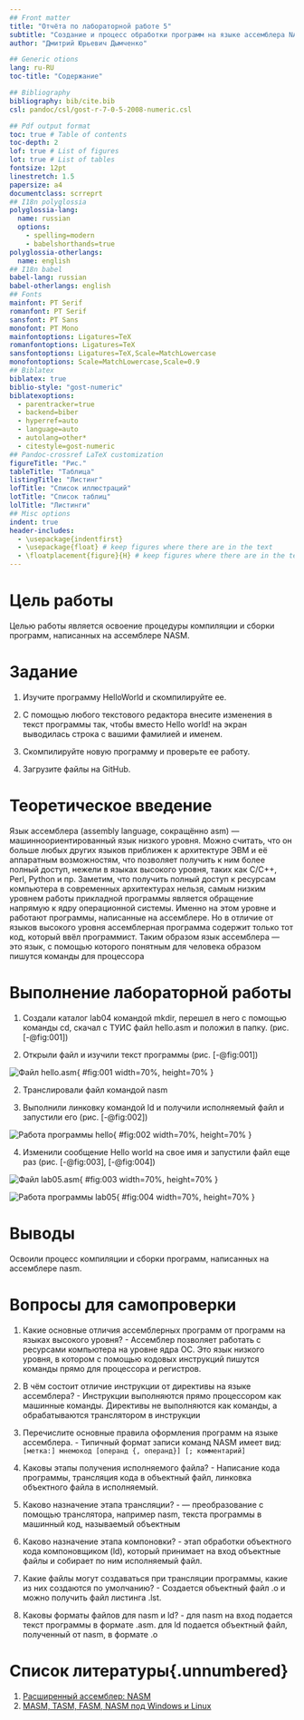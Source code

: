 ```yaml
---
## Front matter
title: "Отчёта по лабораторной работе 5"
subtitle: "Создание и процесс обработки программ на языке ассемблера NASM"
author: "Дмитрий Юрьевич Дымченко"

## Generic otions
lang: ru-RU
toc-title: "Содержание"

## Bibliography
bibliography: bib/cite.bib
csl: pandoc/csl/gost-r-7-0-5-2008-numeric.csl

## Pdf output format
toc: true # Table of contents
toc-depth: 2
lof: true # List of figures
lot: true # List of tables
fontsize: 12pt
linestretch: 1.5
papersize: a4
documentclass: scrreprt
## I18n polyglossia
polyglossia-lang:
  name: russian
  options:
	- spelling=modern
	- babelshorthands=true
polyglossia-otherlangs:
  name: english
## I18n babel
babel-lang: russian
babel-otherlangs: english
## Fonts
mainfont: PT Serif
romanfont: PT Serif
sansfont: PT Sans
monofont: PT Mono
mainfontoptions: Ligatures=TeX
romanfontoptions: Ligatures=TeX
sansfontoptions: Ligatures=TeX,Scale=MatchLowercase
monofontoptions: Scale=MatchLowercase,Scale=0.9
## Biblatex
biblatex: true
biblio-style: "gost-numeric"
biblatexoptions:
  - parentracker=true
  - backend=biber
  - hyperref=auto
  - language=auto
  - autolang=other*
  - citestyle=gost-numeric
## Pandoc-crossref LaTeX customization
figureTitle: "Рис."
tableTitle: "Таблица"
listingTitle: "Листинг"
lofTitle: "Список иллюстраций"
lotTitle: "Список таблиц"
lolTitle: "Листинги"
## Misc options
indent: true
header-includes:
  - \usepackage{indentfirst}
  - \usepackage{float} # keep figures where there are in the text
  - \floatplacement{figure}{H} # keep figures where there are in the text
---
```


# Цель работы

Целью работы является освоение процедуры компиляции и сборки программ, написанных на ассемблере NASM.

# Задание

1. Изучите программу HelloWorld и скомпилируйте ее.

2. С помощью любого текстового редактора внесите изменения в текст программы так, 
чтобы вместо Hello world! на экран выводилась строка с вашими фамилией и именем.

3. Скомпилируйте новую программу и проверьте ее работу.

4. Загрузите файлы на GitHub.

# Теоретическое введение

Язык ассемблера (assembly language, сокращённо asm) — машинноориентированный язык 
низкого уровня. Можно считать, что он больше любых других языков приближен к архитектуре ЭВМ 
и её аппаратным возможностям, что позволяет получить к ним более полный доступ, 
нежели в языках высокого уровня, таких как C/C++, Perl, Python и пр. 
Заметим, что получить полный доступ к ресурсам компьютера в современных архитектурах нельзя, 
самым низким уровнем работы прикладной программы является обращение напрямую к ядру
операционной системы. Именно на этом уровне и работают программы, написанные на ассемблере. 
Но в отличие от языков высокого уровня ассемблерная программа содержит только тот код, 
который ввёл программист. Таким образом язык ассемблера — это язык, с помощью которого понятным для человека
образом пишутся команды для процессора

# Выполнение лабораторной работы

1. Создали каталог lab04 командой mkdir,
перешел в него с помощью команды cd, 
скачал с ТУИС файл hello.asm и положил в папку. (рис. [-@fig:001])

2. Открыли файл и изучили текст программы (рис. [-@fig:001])

![Файл hello.asm](image/01.png){ #fig:001 width=70%, height=70% }

2. Транслировали файл командой nasm

3. Выполнили линковку командой ld и получили исполняемый файл и запустили его (рис. [-@fig:002])

![Работа программы hello](image/02.png){ #fig:002 width=70%, height=70% }

4. Изменили сообщение Hello world на свое имя и запустили файл еще раз (рис. [-@fig:003], [-@fig:004])

![Файл lab05.asm](image/03.png){ #fig:003 width=70%, height=70% }

![Работа программы lab05](image/04.png){ #fig:004 width=70%, height=70% }

# Выводы

Освоили процесс компиляции и сборки программ, написанных на ассемблере nasm.

# Вопросы для самопроверки

1. Какие основные отличия ассемблерных программ от программ на языках
высокого уровня? - Ассемблер позволяет работать с ресурсами компьютера на уровне ядра ОС. 
Это язык низкого уровня, в котором с помощью кодовых инструкций пишутся команды 
прямо для процессора и регистров.

2. В чём состоит отличие инструкции от директивы на языке ассемблера? - Инструкции выполняются прямо процессором как машинные команды.
Директивы не выполняются как команды, а обрабатываются транслятором в инструкции

3. Перечислите основные правила оформления программ на языке ассемблера. - 
Типичный формат записи команд NASM имеет вид:
```[метка:] мнемокод [операнд {, операнд}] [; комментарий]```

4. Каковы этапы получения исполняемого файла? - Написание кода программы, трансляция кода в объектный файл, линковка объектного файла в исполняемый.

5. Каково назначение этапа трансляции? - — преобразование с помощью транслятора, например nasm, 
текста программы в машинный код, называемый объектным

6. Каково назначение этапа компоновки? - этап обработки объектного кода компоновщиком (ld), который принимает на вход объектные файлы и собирает по
ним исполняемый файл.

7. Какие файлы могут создаваться при трансляции программы, какие из них 
создаются по умолчанию? - Создается объектный файл .o и можно получить файл листинга .lst.

8. Каковы форматы файлов для nasm и ld? - для nasm на вход подается текст программы в формате .asm.
для ld подается объектный файл, полученный от nasm, в формате .o

# Список литературы{.unnumbered}

1. [Расширенный ассемблер: NASM](https://www.opennet.ru/docs/RUS/nasm/)
2. [MASM, TASM, FASM, NASM под Windows и Linux](https://habr.com/ru/post/326078/)
